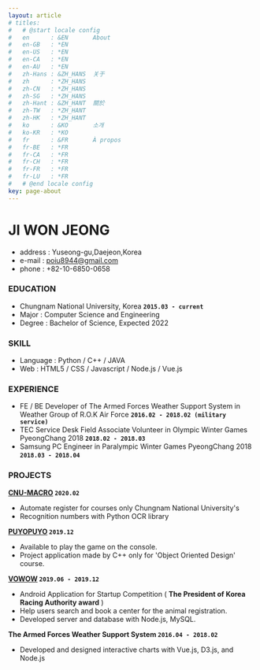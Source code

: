 ```yaml
---
layout: article
# titles:
#   # @start locale config
#   en      : &EN       About
#   en-GB   : *EN
#   en-US   : *EN
#   en-CA   : *EN
#   en-AU   : *EN
#   zh-Hans : &ZH_HANS  关于
#   zh      : *ZH_HANS
#   zh-CN   : *ZH_HANS
#   zh-SG   : *ZH_HANS
#   zh-Hant : &ZH_HANT  關於
#   zh-TW   : *ZH_HANT
#   zh-HK   : *ZH_HANT
#   ko      : &KO       소개
#   ko-KR   : *KO
#   fr      : &FR       À propos
#   fr-BE   : *FR
#   fr-CA   : *FR
#   fr-CH   : *FR
#   fr-FR   : *FR
#   fr-LU   : *FR
#   # @end locale config
key: page-about
---
```


# JI WON JEONG

- address : Yuseong-gu,Daejeon,Korea
- e-mail : poiu8944@gmail.com
- phone : +82-10-6850-0658

<!-- ### **OBJECTIVE**

Passionate and hard-working university student who has high-level technique and experiences is
looking for the internship. Ability to do teamwork and multi-task will support (company) in achieving
the goal. -->

### **EDUCATION**

- Chungnam National University, Korea **`2015.03 - current`**
- Major : Computer Science and Engineering
- Degree : Bachelor of Science, Expected 2022

### **SKILL**

- Language : Python / C++ / JAVA
- Web : HTML5 / CSS / Javascript / Node.js / Vue.js

### **EXPERIENCE**

- FE / BE Developer of The Armed Forces Weather Support System in Weather Group of R.O.K Air Force **`2016.02 - 2018.02 (military service)`**
- TEC Service Desk Field Associate Volunteer in Olympic Winter Games PyeongChang 2018 **`2018.02 - 2018.03`**
- Samsung PC Engineer in Paralympic Winter Games PyeongChang 2018 **`2018.03 - 2018.04`**

### **PROJECTS**

**[CNU-MACRO](http://github.com/Jivvon/cnu-macro) `2020.02`**

- Automate register for courses only Chungnam National University's
- Recognition numbers with Python OCR library

**[PUYOPUYO](http://github.com/Jivvon/2019_2_OOP/tree/master/termproject) `2019.12`**
- Available to play the game on the console.
- Project application made by C++ only for 'Object Oriented Design' course.

**[VOWOW](http://github.com/Jivvon/2019_EPIS_Tufu4) `2019.06 - 2019.12`**

- Android Application for Startup Competition ( **The President of Korea Racing Authority award** )
- Help users search and book a center for the animal registration.
- Developed server and database with Node.js, MySQL.

**The Armed Forces Weather Support System `2016.04 - 2018.02`**

- Developed and designed interactive charts with Vue.js, D3.js, and Node.js